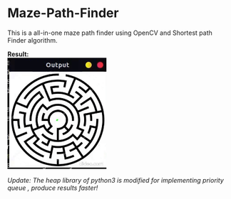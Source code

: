 # Maze-Path-Finder

This is a all-in-one maze path finder using OpenCV and Shortest path Finder algorithm.

<b>Result:</b><br>
![alt text](https://github.com/ashish1sasmal/Maze-Path-Finder/blob/master/Result/result.gif?raw=true)

*Update: The heap library of python3 is modified for implementing priority queue , produce results faster!*
